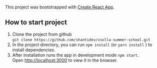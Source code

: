 This project was bootstrapped with [Create React App](https://github.com/facebook/create-react-app).

## How to start project

1. Clone the project from github <br> 
    `git clone https://github.com/shantidev/xsolla-summer-school.git`
2. In the project directory, you can run `npm install` (or `yarn install` ) to install dependencies.
3. After installation runs the app in development mode `npm start`.<br>
    Open [http://localhost:3000](http://localhost:3000) to view it in the browser.
